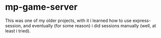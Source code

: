 # mp-game-server

This was one of my older projects, with it i learned how to use express-session, and eventually (for some reason) i did sessions manually (well, at least i tried).
